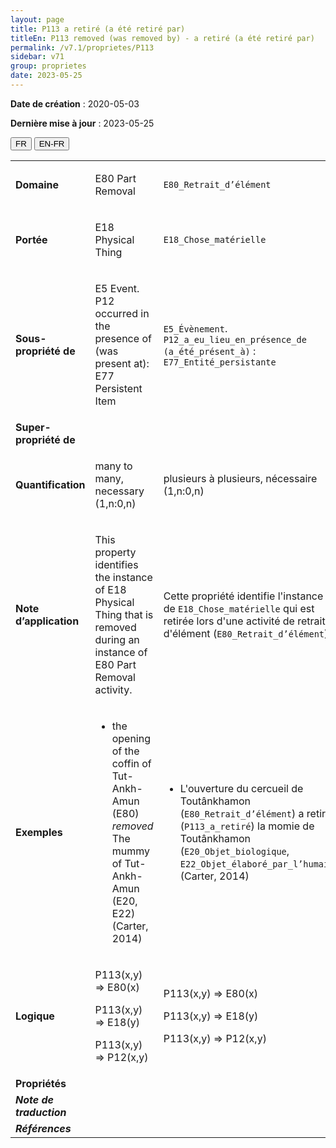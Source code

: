```yaml
---
layout: page
title: P113 a retiré (a été retiré par)
titleEn: P113 removed (was removed by) - a retiré (a été retiré par)
permalink: /v7.1/proprietes/P113
sidebar: v71
group: proprietes
date: 2023-05-25
---
```


**Date de création** : 2020-05-03

**Dernière mise à jour** : 2023-05-25

<div class="lang-buttons">
 <button id="fr" class="activate">FR</button>
 <button id="en-fr">EN-FR</button>
</div>

<table>
<tbody>
<tr>
<td><strong>Domaine</strong></td>
<td class="en">
<p>E80 Part Removal</p>
</td>
<td>
<p><code class="language-plaintext highlighter-rouge">E80_Retrait_d’élément</code></p>
</td>
</tr>
<tr>
<td><strong>Portée</strong></td>
<td class="en">
<p>E18 Physical Thing</p>
</td>
<td>
<p><code class="language-plaintext highlighter-rouge">E18_Chose_matérielle</code></p>
</td>
</tr>
<tr>
<td><strong>Sous-propriété de</strong></td>
<td class="en">
<p>E5 Event. P12 occurred in the presence of (was present at): E77 Persistent Item</p>
</td>
<td>
<p><code class="language-plaintext highlighter-rouge">E5_Évènement</code>. <code class="language-plaintext highlighter-rouge">P12_a_eu_lieu_en_présence_de (a_été_présent_à)</code> : <code class="language-plaintext highlighter-rouge">E77_Entité_persistante</code></p>
</td>
</tr>
<tr>
<td><strong>Super-propriété de</strong></td>
<td class="en">
</td>
<td>
</td>
</tr>
<tr>
<td><strong>Quantification</strong></td>
<td class="en">
<p>many to many, necessary (1,n:0,n) </p>
</td>
<td>
<p>plusieurs à plusieurs, nécessaire (1,n:0,n)</p>
</td>
</tr>
<tr>
<td><strong>Note d’application</strong></td>
<td class="en">
<p>This property identifies the instance of E18 Physical Thing that is removed during an instance of E80 Part Removal activity.</p>
</td>
<td>
<p>Cette propriété identifie l'instance de <code class="language-plaintext highlighter-rouge">E18_Chose_matérielle</code> qui est retirée lors d'une activité de retrait d'élément (<code class="language-plaintext highlighter-rouge">E80_Retrait_d’élément</code>). </p>
</td>
</tr>
<tr>
<td><strong>Exemples</strong></td>
<td class="en">
<ul>
<li><p>the opening of the coffin of Tut-Ankh-Amun (E80) <em>removed </em>The mummy of Tut-Ankh-Amun (E20, E22) (Carter, 2014)</p>
</li>
</ul>
</td>
<td>
<ul>
<li><p>L'ouverture du cercueil de Toutânkhamon (<code class="language-plaintext highlighter-rouge">E80_Retrait_d’élément</code>) a retiré (<code class="language-plaintext highlighter-rouge">P113_a_retiré</code>) la momie de Toutânkhamon (<code class="language-plaintext highlighter-rouge">E20_Objet_biologique</code>, <code class="language-plaintext highlighter-rouge">E22_Objet_élaboré_par_l’humain</code>) (Carter, 2014)</p>
</li>
</ul>
</td>
</tr>
<tr>
<td><strong>Logique</strong></td>
<td class="en">
<p>P113(x,y) ⇒ E80(x)</p>
<p>P113(x,y) ⇒ E18(y) </p>
<p>P113(x,y) ⇒ P12(x,y)</p>
</td>
<td>
<p>P113(x,y) ⇒ E80(x)</p>
<p>P113(x,y) ⇒ E18(y) </p>
<p>P113(x,y) ⇒ P12(x,y)</p>
</td>
</tr>
<tr>
<td><strong>Propriétés</strong></td>
<td class="en">
</td>
<td>
</td>
</tr>
<tr>
<td><strong><em>Note de traduction</em></strong></td>
<td colspan="2">
</td>
</tr>
<tr>
<td><strong><em>Références</em></strong></td>
<td colspan="2">
</td>
</tr>
</tbody>
</table>
